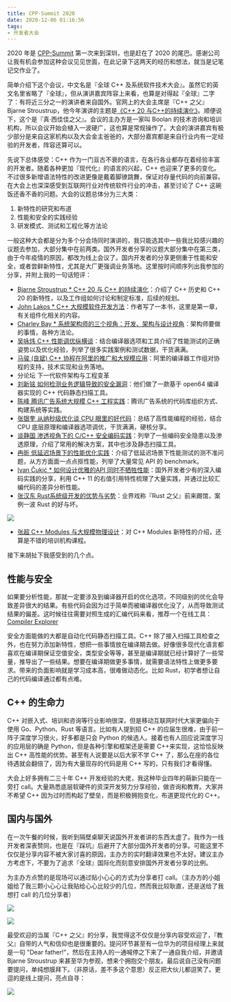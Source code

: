 ```yaml
---
title: CPP-Summit 2020
date: 2020-12-06 01:16:56
tags:
- 开发者大会
---
```


2020 年是 [CPP-Summit](http://cpp-summit.org) 第一次来到深圳，也是赶在了 2020 的尾巴。感谢公司让我有机会参加这种会议见见世面，在此记录下这两天的经历和想法，就当是记笔记交作业了。

<!--more-->

简单介绍下这个会议，中文名是『全球 C++ 及系统软件技术大会』。虽然它的英文名里省略了『全球』，但从演讲嘉宾阵容上来看，也算是对得起『全球』二字了：有将近三分之一的演讲者来自国外。官网上的大会主席是『C++ 之父』Bjarne Stroustrup，他今年演讲的主题是[《C++ 20 与C++的持续演化》](http://cpp-summit.org/speaker/502?uid=c1026)。顺便说下，这个是『真·西佳佳之父』。会议的主办方是一家叫 Boolan 的技术咨询和培训机构，所以会议开始会植入一波硬广，这也算是常规操作了。大会的演讲嘉宾有极少部分是来自这家机构以及大会金主爸爸的，大部分嘉宾都是来自行业内有一定经验的开发者，阵容还算可以。

先说下总体感受：C++ 作为一门亘古不衰的语言，在各行各业都存在着经验丰富的开发者。随着各种更加『现代化』的语言的兴起，C++ 也迎来了更多的变化。不过很多新增语法特性的改进更像是戴着脚镣跳舞，保证对存量代码的向前兼容。在大会上也深深感受到互联网行业对传统软件行业的冲击，甚至讨论了 C++ 这碗饭还香不香的问题。大会的议题总体分为三大类：

1. 新特性的研究和布道
2. 性能和安全的实践经验
3. 研发模式、测试和工程化等方法论

一般这种大会都是分为多个分会场同时演讲的，我只能选其中一些我比较感兴趣的议题去参加，大部分集中在前两类。国外开发者分享的议题大部分集中在第三类，由于今年疫情的原因，都改为线上会议了。国内开发者的分享更侧重于性能和安全，或者尝鲜新特性，尤其是大厂更强调业务落地。这里按时间顺序列出我参加的分享，并附上我的一句话短评：

- [Bjarne Stroustrup  * C++ 20 与 C++ 的持续演化](http://cpp-summit.org/speaker/502?uid=c1026)：介绍了 C++ 历史和 C++ 20 的新特性，以及工作组如何讨论和制定标准，后续的规划。
- [John Lakos  * C++ 大规模软件开发方法](http://cpp-summit.org/speaker/601?uid=c1026)：作者写了一本书，这里是第一章，有关组件化相关的内容。
- [Charley Bay  * 系统架构师的三个视角：开发、架构与设计视角](http://cpp-summit.org/speaker/590?uid=c1026)：架构师要做的事情，各种方法论。
- [吴咏炜  C++ 性能调优纵横谈](http://cpp-summit.org/speaker/201?uid=c1026)：结合编译器选项和工具介绍了性能测试的正确姿势以及优化经验，列举了很多实践案例和测试数据，干货满满。
- [马骏 (良斌)  C++ 协程在阿里的推广和大规模应用](http://cpp-summit.org/speaker/584?uid=c1026)：阿里的编译器工作组对协程的支持，技术实现和业务落地。
- 分论坛  下一代软件架构与工程变革
- [刘新铭  如何检测业务逻辑导致的安全漏洞](http://cpp-summit.org/speaker/588?uid=c1026)：他们做了一款基于 open64 编译器实现的 C++ 代码静态扫描工具。
- [陈峰  腾讯广告系统大规模 C++ 工程实践](http://cpp-summit.org/speaker/571?uid=c1026)：腾讯广告系统的代码库组织方式、构建系统等实践。
- [张银奎  从纳秒级优化谈 CPU 眼里的好代码](http://cpp-summit.org/speaker/311?uid=c1026)：总结了高性能编程的经验，结合 CPU 底层原理和编译器选项调优，干货满满，硬核分享。
- [谈静国  渗透视角下的 C/C++ 安全编码实践](http://cpp-summit.org/speaker/603?uid=c1026)：列举了一些编码安全隐患以及渗透原理，介绍了常用的解决方案，其中也涉及静态扫描工具。
- [冉昕  低延迟场景下的性能优化实践](http://cpp-summit.org/speaker/549?uid=c1026)：介绍了低延迟场景下性能测试的测不准问题，从方方面面一点点抠性能，列举了大量常见 API 的 benchmark。
- [Ivan Čukić  * 如何设计优雅的API 同时不牺牲性能](http://cpp-summit.org/speaker/593?uid=c1026)：国外开发者少有的深入编码实践的分享，利用 C++ 11 的右值引用特性梳理了大量实践，并通过比较汇编代码的差异分析性能。
- [张汉东  Rust系统级开发的优势与劣势](http://cpp-summit.org/speaker/540?uid=c1026)：业界戏称『Rust 之父』前来踢馆，案例一波 Rust 的好与坏。

![](http://yulingtianxia.com/resources/CPP-Summit/IMG_3152.jpeg)

- [张超  C++ Modules 与大规模物理设计](http://cpp-summit.org/speaker/575?uid=c1026)：对 C++ Modules 新特性的介绍，还算是不错的培训机构课程。

接下来胡扯下我感受到的几个点。

## 性能与安全

如果要分析性能，那就一定要涉及到编译器开启的优化选项，不同级别的优化会导致差异很大的结果。有些代码会因为过于简单而被编译器优化没了，从而导致测试结果的偏差。这时候往往需要对照生成的汇编代码来看，推荐一个在线工具：[Compiler Explorer](https://godbolt.org)

安全方面能做的大都是自动化代码静态扫描工具。C++ 除了接入扫描工具检查之外，也在努力添加新特性，想把一些事情放在编译期去做。好像很多现代化语言都喜欢在编译期保证空值安全，类型安全等等，甚至是编译期就已经计算好了一些常量，推导出了一些结果。想要在编译期做更多事情，就需要语法特性上做更多要求。带来的负面影响就是学习成本高，很难做动态化。比如 Rust，初学者想让自己的代码编译通过都有点难。

## C++ 的生命力

C++ 对嵌入式、培训和咨询等行业影响很深，但是移动互联网时代大家更偏向于使用 Go、Python、Rust 等语言。比如有人提到招 C++ 的应届生很难，由于前一阵子深度学习很火，好多都是只会 Python 的候选人。接着也有人回应说深度学习的应用层的确是 Python，但是各种引擎和框架还是需要 C++来实现，这恰恰反映出 C++ 高性能的优势。甚至有人说要是以后大家不学 C++ 了，那么在座的各位待遇就会翻倍了，因为有大量现存的代码是用 C++ 写的，只有我们才看得懂。

大会上好多拥有二三十年 C++ 开发经验的大佬，我这种毕业四年的萌新只能在一旁打 call。大量熟悉底层软硬件的资深开发努力分享经验，做咨询和教育。大家并不希望 C++ 因为过时而构起了壁垒，而是积极拥抱变化，布道更现代化的 C++。

## 国内与国外

在一次午餐的时候，我听到隔壁桌聊天说国外开发者讲的东西太虚了。我作为一线开发者深表赞同，也是在『踩坑』后避开了大部分国外开发者的分享。可能这里不仅仅是分享内容不被大家讨喜的原因，主办方的实时翻译效果也不太好。建议主办方考虑下，不要为了追求『全球』国际化而刻意安排国外开发者分享的比例。

为主办方点赞的是现场可以通过贴小心心的方式为分享者打 call。（主办方的小姐姐给了我三颗小心心让我贴给心心比较少的几位，然而我比较耿直，还是送给了我想打 call 的几位分享者）

![](http://yulingtianxia.com/resources/CPP-Summit/IMG_3153.jpeg)

![](http://yulingtianxia.com/resources/CPP-Summit/IMG_3155.jpeg)

最受欢迎的当属『C++ 之父』的分享，我觉得这不仅仅是分享内容受欢迎了，『教父』自带的人气和信仰也是很重要的。提问环节甚至有一位华为的项目经理上来就是一句 "Dear father!"，然后在主持人的一通喊停之下来了一通自我介绍，并邀请 Bjarne Stroustrup 来甚至华为参观，想来个拥抱交个朋友。最后说自己没有问题要提问，单纯想膜拜下。（非原话，差不多这个意思）反正把大伙儿都逗笑了。更逗的是线上提问，亮点自寻：

![](http://yulingtianxia.com/resources/CPP-Summit/IMG_3136.jpeg)
